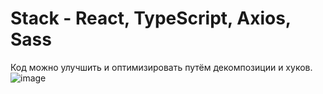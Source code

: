 # Stack - React, TypeScript, Axios, Sass
Код можно улучшить и оптимизировать путём декомпозиции и хуков.
![image](https://github.com/sk1wz/Learning/assets/78929376/5f07cc34-ee1e-4e21-bc0e-82c6ddd9aafc)
